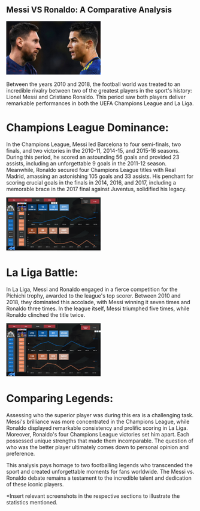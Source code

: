 ## Messi VS Ronaldo: A Comparative Analysis

<img src="Images/Cover_Image.jpg" alt="alt text" width="50%" height="50%">


Between the years 2010 and 2018, the football world was treated to an incredible rivalry between two of the greatest players in the sport's history: Lionel Messi and Cristiano Ronaldo. This period saw both players deliver remarkable performances in both the UEFA Champions League and La Liga.

# Champions League Dominance:

In the Champions League, Messi led Barcelona to four semi-finals, two finals, and two victories in the 2010-11, 2014-15, and 2015-16 seasons. During this period, he scored an astounding 56 goals and provided 23 assists, including an unforgettable 9 goals in the 2011-12 season. Meanwhile, Ronaldo secured four Champions League titles with Real Madrid, amassing an astonishing 105 goals and 33 assists. His penchant for scoring crucial goals in the finals in 2014, 2016, and 2017, including a memorable brace in the 2017 final against Juventus, solidified his legacy.

<img src="Images/Champions LEAGUE.png" alt="alt text" width="50%" height="50%">


# La Liga Battle:

In La Liga, Messi and Ronaldo engaged in a fierce competition for the Pichichi trophy, awarded to the league's top scorer. Between 2010 and 2018, they dominated this accolade, with Messi winning it seven times and Ronaldo three times. In the league itself, Messi triumphed five times, while Ronaldo clinched the title twice.

<img src="Images/Laliga.png" alt="alt text" width="50%" height="50%">

# Comparing Legends:

Assessing who the superior player was during this era is a challenging task. Messi's brilliance was more concentrated in the Champions League, while Ronaldo displayed remarkable consistency and prolific scoring in La Liga. Moreover, Ronaldo's four Champions League victories set him apart. Each possessed unique strengths that made them incomparable. The question of who was the better player ultimately comes down to personal opinion and preference.

This analysis pays homage to two footballing legends who transcended the sport and created unforgettable moments for fans worldwide. The Messi vs. Ronaldo debate remains a testament to the incredible talent and dedication of these iconic players.

*Insert relevant screenshots in the respective sections to illustrate the statistics mentioned.





